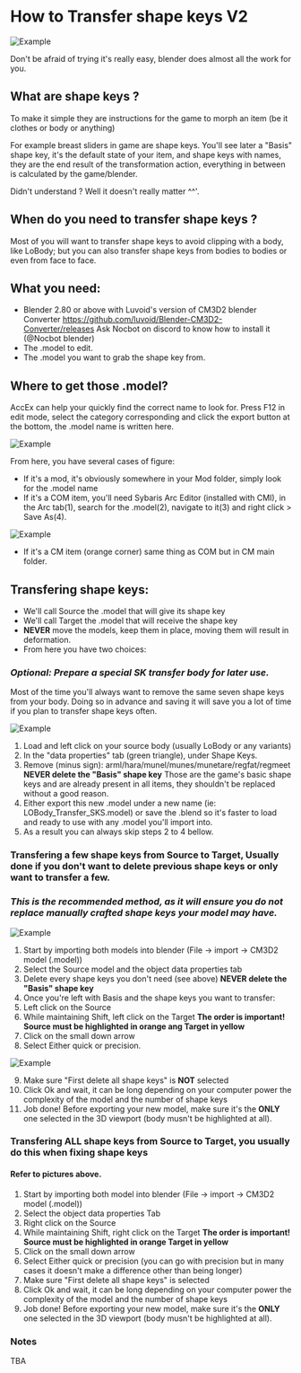 # How to Transfer shape keys V2

![Example](Pictures/MukuShapekey(720).png)

Don't be afraid of trying it's really easy, blender does almost all the work for you.

## What are shape keys ?

To make it simple they are instructions for the game to morph an item (be it clothes or body or anything) 

For example breast sliders in game are shape keys.
You'll see later a "Basis" shape key, it's the default state of your item, and shape keys with names, they are the end result of the transformation action,
everything in between is calculated by the game/blender.

Didn't understand ? Well it doesn't really matter ^^'.

## When do you need to transfer shape keys ?

Most of you will want to transfer shape keys to avoid clipping with a body, like LoBody; but you can also transfer shape keys from bodies to bodies or even from face to face.

## What you need:

- Blender 2.80 or above with Luvoid's version of CM3D2 blender Converter
https://github.com/luvoid/Blender-CM3D2-Converter/releases
Ask Nocbot on discord to know how to install it (@Nocbot blender)
- The .model to edit.
- The .model you want to grab the shape key from.

## Where to get those .model?

AccEx can help your quickly find the correct name to look for.
Press F12 in edit mode, select the category corresponding and click the export button at the bottom, the .model name is written here.

![Example](Pictures/skstransferv2_0.png)

From here, you have several cases of figure:
- If it's a mod, it's obviously somewhere in your Mod folder, simply look for the .model name 
- If it's a COM item, you'll need Sybaris Arc Editor (installed with CMI), in the Arc tab(1), search for the .model(2), navigate to it(3) and right click > Save As(4).

![Example](Pictures/skstransferv2_1.png)

- If it's a CM item (orange corner) same thing as COM but in CM main folder.

## Transfering shape keys:

- We'll call Source the .model that will give its shape key
- We'll call Target the .model that will receive the shape key
- **NEVER** move the models, keep them in place, moving them will result in deformation.
- From here you have two choices:

### *Optional: Prepare a special SK transfer body for later use.*
Most of the time you'll always want to remove the same seven shape keys from your body.
Doing so in advance and saving it will save you a lot of time if you plan to transfer shape keys often.

![Example](Pictures/skstransferv2_2.png)

1. Load and left click on your source body (usually LoBody or any variants)
2. In the "data properties" tab (green triangle), under Shape Keys.
3. Remove (minus sign): arml/hara/munel/munes/munetare/regfat/regmeet
   **NEVER delete the "Basis" shape key**
   Those are the game's basic shape keys and are already present in all items, they shouldn't be replaced without a good reason.
4. Either export this new .model under a new name (ie: LOBody_Transfer_SKS.model) or save the .blend so it's faster to load and ready to use with any .model you'll import into.
5. As a result you can always skip steps 2 to 4 bellow.

### Transfering a few shape keys from Source to Target, Usually done if you don't want to delete previous shape keys or only want to transfer a few.
### *This is the recommended method, as it will ensure you do not replace manually crafted shape keys your model may have.*

![Example](Pictures/skstransferv2_3.png)

1. Start by importing both models into blender (File -> import -> CM3D2 model (.model))
2. Select the Source model and the object data properties tab
3. Delete every shape keys you don't need (see above)
**NEVER delete the "Basis" shape key**
4. Once you're left with Basis and the shape keys you want to transfer:
5. Left click on the Source
6. While maintaining Shift, left click on the Target
**The order is important! Source must be highlighted in orange ang Target in yellow**
7. Click on the small down arrow
8. Select Either quick or precision.

![Example](Pictures/skstransferv2_4.png)

9. Make sure "First delete all shape keys" is **NOT** selected
10. Click Ok and wait, it can be long depending on your computer power the complexity of the model and the number of shape keys
11. Job done! Before exporting your new model, make sure it's the **ONLY** one selected in the 3D viewport (body musn't be highlighted at all).


### Transfering ALL shape keys from Source to Target, you usually do this when fixing shape keys
#### Refer to pictures above.

1. Start by importing both model into blender (File -> import -> CM3D2 model (.model))
2. Select the object data properties Tab
3. Right click on the Source
4. While maintaining Shift, right click on the Target
**The order is important! Source must be highlighted in orange Target in yellow**
5. Click on the small down arrow
6. Select Either quick or precision (you can go with precision but in many cases it doesn't make a difference other than being longer)
7. Make sure "First delete all shape keys" is selected
8. Click Ok and wait, it can be long depending on your computer power the complexity of the model and the number of shape keys
9. Job done! Before exporting your new model, make sure it's the **ONLY** one selected in the 3D viewport (body musn't be highlighted at all).

### Notes
TBA




